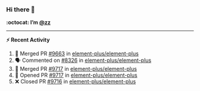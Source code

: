 ### Hi there 👋

**:octocat: I’m [@zz](https://github.com/holazz)**

---

**:zap: Recent Activity**

<!--START_SECTION:activity-->
1. 🎉 Merged PR [#9663](https://github.com/element-plus/element-plus/pull/9663) in [element-plus/element-plus](https://github.com/element-plus/element-plus)
2. 🗣 Commented on [#8326](https://github.com/element-plus/element-plus/issues/8326) in [element-plus/element-plus](https://github.com/element-plus/element-plus)
3. 🎉 Merged PR [#9717](https://github.com/element-plus/element-plus/pull/9717) in [element-plus/element-plus](https://github.com/element-plus/element-plus)
4. 💪 Opened PR [#9717](https://github.com/element-plus/element-plus/pull/9717) in [element-plus/element-plus](https://github.com/element-plus/element-plus)
5. ❌ Closed PR [#9716](https://github.com/element-plus/element-plus/pull/9716) in [element-plus/element-plus](https://github.com/element-plus/element-plus)
<!--END_SECTION:activity-->
